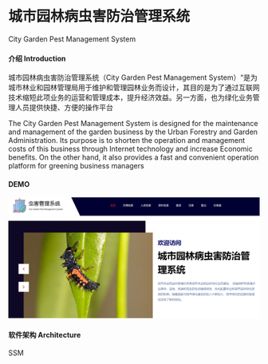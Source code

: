 # 城市园林病虫害防治管理系统 
City Garden Pest Management System

#### 介绍 Introduction
城市园林病虫害防治管理系统（City Garden Pest Management System）“是为城市林业和园林管理局用于维护和管理园林业务而设计，其目的是为了通过互联网技术缩短此项业务的运营和管理成本，提升经济效益。另一方面，也为绿化业务管理人员提供快捷、方便的操作平台

The City Garden Pest Management System is designed for the maintenance and management of the garden business by the Urban Forestry and Garden Administration. Its purpose is to shorten the operation and management costs of this business through Internet technology and increase Economic benefits. On the other hand, it also provides a fast and convenient operation platform for greening business managers

#### DEMO

![demo picture](demo.jpg)

#### 软件架构 Architecture

SSM



